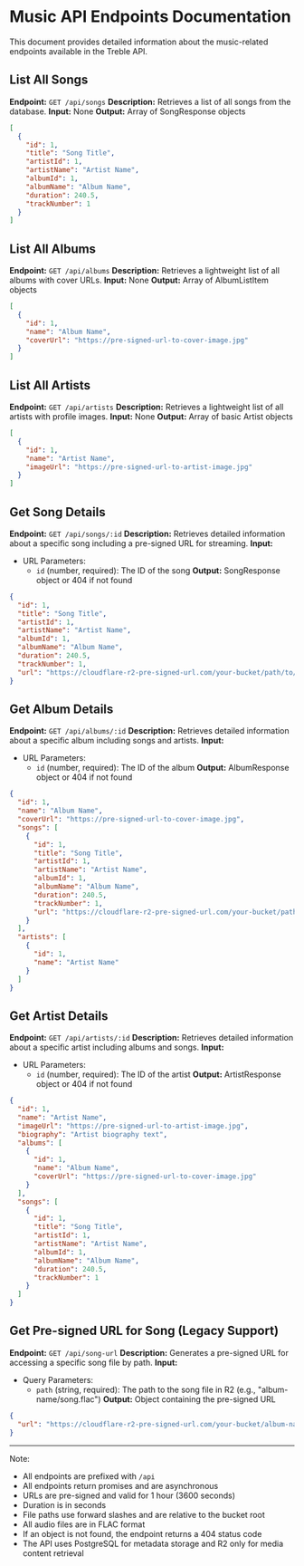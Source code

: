 # Music API Endpoints Documentation

This document provides detailed information about the music-related endpoints available in the Treble API.

## List All Songs

**Endpoint:** `GET /api/songs`
**Description:** Retrieves a list of all songs from the database.
**Input:** None
**Output:** Array of SongResponse objects
```json
[
  {
    "id": 1,
    "title": "Song Title",
    "artistId": 1,
    "artistName": "Artist Name",
    "albumId": 1,
    "albumName": "Album Name",
    "duration": 240.5,
    "trackNumber": 1
  }
]
```

## List All Albums

**Endpoint:** `GET /api/albums`
**Description:** Retrieves a lightweight list of all albums with cover URLs.
**Input:** None
**Output:** Array of AlbumListItem objects
```json
[
  {
    "id": 1,
    "name": "Album Name",
    "coverUrl": "https://pre-signed-url-to-cover-image.jpg"
  }
]
```

## List All Artists

**Endpoint:** `GET /api/artists`
**Description:** Retrieves a lightweight list of all artists with profile images.
**Input:** None
**Output:** Array of basic Artist objects
```json
[
  {
    "id": 1,
    "name": "Artist Name",
    "imageUrl": "https://pre-signed-url-to-artist-image.jpg"
  }
]
```

## Get Song Details

**Endpoint:** `GET /api/songs/:id`
**Description:** Retrieves detailed information about a specific song including a pre-signed URL for streaming.
**Input:**
- URL Parameters:
  - `id` (number, required): The ID of the song
**Output:** SongResponse object or 404 if not found
```json
{
  "id": 1,
  "title": "Song Title",
  "artistId": 1,
  "artistName": "Artist Name",
  "albumId": 1,
  "albumName": "Album Name",
  "duration": 240.5,
  "trackNumber": 1,
  "url": "https://cloudflare-r2-pre-signed-url.com/your-bucket/path/to/song.flac?signature=..."
}
```

## Get Album Details

**Endpoint:** `GET /api/albums/:id`
**Description:** Retrieves detailed information about a specific album including songs and artists.
**Input:**
- URL Parameters:
  - `id` (number, required): The ID of the album
**Output:** AlbumResponse object or 404 if not found
```json
{
  "id": 1,
  "name": "Album Name",
  "coverUrl": "https://pre-signed-url-to-cover-image.jpg",
  "songs": [
    {
      "id": 1,
      "title": "Song Title",
      "artistId": 1,
      "artistName": "Artist Name",
      "albumId": 1,
      "albumName": "Album Name",
      "duration": 240.5,
      "trackNumber": 1,
      "url": "https://cloudflare-r2-pre-signed-url.com/your-bucket/path/to/song.flac?signature=..."
    }
  ],
  "artists": [
    {
      "id": 1,
      "name": "Artist Name"
    }
  ]
}
```

## Get Artist Details

**Endpoint:** `GET /api/artists/:id`
**Description:** Retrieves detailed information about a specific artist including albums and songs.
**Input:**
- URL Parameters:
  - `id` (number, required): The ID of the artist
**Output:** ArtistResponse object or 404 if not found
```json
{
  "id": 1,
  "name": "Artist Name",
  "imageUrl": "https://pre-signed-url-to-artist-image.jpg",
  "biography": "Artist biography text",
  "albums": [
    {
      "id": 1,
      "name": "Album Name",
      "coverUrl": "https://pre-signed-url-to-cover-image.jpg"
    }
  ],
  "songs": [
    {
      "id": 1,
      "title": "Song Title",
      "artistId": 1,
      "artistName": "Artist Name",
      "albumId": 1,
      "albumName": "Album Name",
      "duration": 240.5,
      "trackNumber": 1
    }
  ]
}
```

## Get Pre-signed URL for Song (Legacy Support)

**Endpoint:** `GET /api/song-url`
**Description:** Generates a pre-signed URL for accessing a specific song file by path.
**Input:**
- Query Parameters:
  - `path` (string, required): The path to the song file in R2 (e.g., "album-name/song.flac")
**Output:** Object containing the pre-signed URL
```json
{
  "url": "https://cloudflare-r2-pre-signed-url.com/your-bucket/album-name/song.flac?signature=..."
}
```

---

Note: 
- All endpoints are prefixed with `/api`
- All endpoints return promises and are asynchronous
- URLs are pre-signed and valid for 1 hour (3600 seconds)
- Duration is in seconds
- File paths use forward slashes and are relative to the bucket root
- All audio files are in FLAC format
- If an object is not found, the endpoint returns a 404 status code
- The API uses PostgreSQL for metadata storage and R2 only for media content retrieval